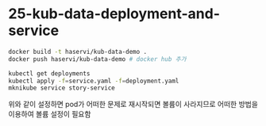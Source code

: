 # 25-kub-data-deployment-and-service

``` bash
docker build -t haservi/kub-data-demo .
docker push haservi/kub-data-demo # docker hub 추가

kubectl get deployments
kubectl apply -f=service.yaml -f=deployment.yaml
mknikube service story-service
```

위와 같이 설정하면 pod가 어떠한 문제로 재시작되면 볼륨이 사라지므로 어떠한 방법을  
이용하여 볼륨 설정이 필요함
